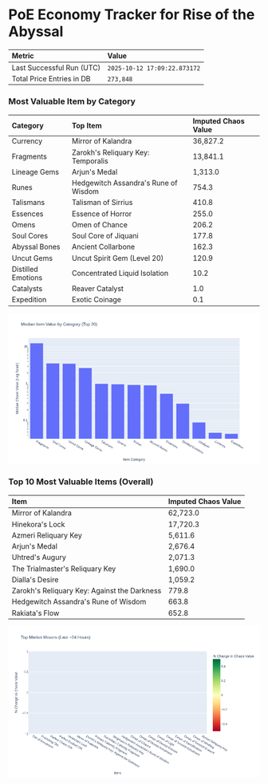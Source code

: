 # PoE Economy Tracker for Rise of the Abyssal

<!-- START_MAINTENANCE -->
| Metric | Value |
|:---|:---|
| Last Successful Run (UTC) | `2025-10-12 17:09:22.873172` |
| Total Price Entries in DB | `273,848` |

<!-- END_MAINTENANCE -->

<!-- START_DATAFRAME_DEBUG -->
<!-- END_DATAFRAME_DEBUG -->

<!-- START_CATEGORY_ANALYSIS -->
### Most Valuable Item by Category
| Category | Top Item | Imputed Chaos Value |
| :--- | :--- | :--- |
| Currency | Mirror of Kalandra | 36,827.2 |
| Fragments | Zarokh's Reliquary Key: Temporalis | 13,841.1 |
| Lineage Gems | Arjun's Medal | 1,313.0 |
| Runes | Hedgewitch Assandra's Rune of Wisdom | 754.3 |
| Talismans | Talisman of Sirrius | 410.8 |
| Essences | Essence of Horror | 255.0 |
| Omens | Omen of Chance | 206.2 |
| Soul Cores | Soul Core of Jiquani | 177.8 |
| Abyssal Bones | Ancient Collarbone | 162.3 |
| Uncut Gems | Uncut Spirit Gem (Level 20) | 120.9 |
| Distilled Emotions | Concentrated Liquid Isolation | 10.2 |
| Catalysts | Reaver Catalyst | 1.0 |
| Expedition | Exotic Coinage | 0.1 |


![Category Analysis Chart](charts/category_analysis.png)
<!-- END_ANALYSIS -->

<!-- START_ANALYSIS -->
### Top 10 Most Valuable Items (Overall)
| Item | Imputed Chaos Value |
| :--- | :--- |
| Mirror of Kalandra | 62,723.0 |
| Hinekora's Lock | 17,720.3 |
| Azmeri Reliquary Key | 5,611.6 |
| Arjun's Medal | 2,676.4 |
| Uhtred's Augury | 2,071.3 |
| The Trialmaster's Reliquary Key | 1,690.0 |
| Dialla's Desire | 1,059.2 |
| Zarokh's Reliquary Key: Against the Darkness | 779.8 |
| Hedgewitch Assandra's Rune of Wisdom | 663.8 |
| Rakiata's Flow | 652.8 |


![Market Movers Chart](charts/market_movers.png)
<!-- END_ANALYSIS -->
